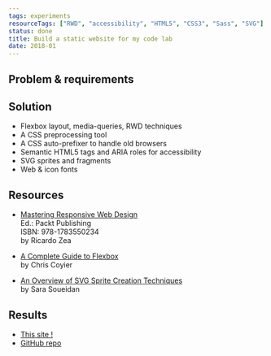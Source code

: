 ```yaml
---
tags: experiments
resourceTags: ["RWD", "accessibility", "HTML5", "CSS3", "Sass", "SVG"]
status: done
title: Build a static website for my code lab
date: 2018-01
---
```


## Problem & requirements

## Solution

- Flexbox layout, media-queries, RWD techniques
- A CSS preprocessing tool
- A CSS auto-prefixer to handle old browsers
- Semantic HTML5 tags and ARIA roles for accessibility
- SVG sprites and fragments
- Web &amp; icon fonts

## Resources

- [Mastering Responsive Web Design](https://lire.amazon.fr/kp/embed?asin=B012GGB7OI&preview=newtab&linkCode=kpe&ref_=cm_sw_r_kb_dp_azgEAbST4WP3A)<br/>
  Ed.: Packt Publishing<br/>
  ISBN: 978-1783550234<br/>
  by Ricardo Zea

- [A Complete Guide to Flexbox](https://css-tricks.com/snippets/css/a-guide-to-flexbox/)<br/>
  by Chris Coyier

- [An Overview of SVG Sprite Creation Techniques](https://24ways.org/2014/an-overview-of-svg-sprite-creation-techniques/)<br/>
  by Sara Soueidan

## Results

- [This site !](https://www.fellowseb.me)
- [GitHub repo](https://github.com/fellowseb/lab)
